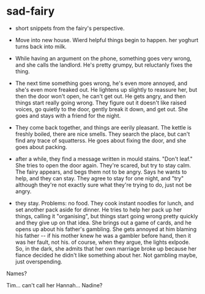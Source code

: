 # sad-fairy


- short snippets from the fairy's perspective. 

- Move into new house. Wierd helpful things begin to happen. her yoghurt turns back into milk. 

- While having an argument on the phone, something goes very wrong, and she calls the landlord. He's pretty grumpy, but reluctanly fixes the thing. 

- The next time something goes wrong, he's even more annoyed, and she's even more freaked out. He lightens up slightly to reassure her, but then the door won't open, he can't get out. He gets angry, and then things start really going wrong. They figure out it doesn't like raised voices, go quietly to the door, gently break it down, and get out. She goes and stays with a friend for the night. 

- They come back together, and things are eerily pleasant. The kettle is freshly boiled, there are nice smells. They search the place, but can't find any trace of squatterss. He goes about fixing the door, and she goes about packing. 

- after a while, they find a message written in mould stains. "Don't leaf." She tries to open the door again. They're scared, but try to stay calm. The fairy appears, and begs them not to be angry. Says he wants to help, and they can stay. They agree to stay for one night, and "try" although they're not exactly sure what they're trying to do, just not be angry. 

- they stay. Problems: no food. They cook instant noodles for lunch, and set another pack aside for dinner. He tries to help her pack up her things, calling it "organising", but things start going wrong pretty quickly and they give up on that idea. She brings out a game of cards, and he opens up about his father's gambling. She gets annoyed at him blaming his father -- if his mother knew he was a gambler before hand, then it was her fault, not his. of course, when they argue, the lights exlpode. So, in the dark, she admits that her own marriage broke up because her fiance decided he didn't like something about her. Not gambling maybe, just overspending. 

Names?

Tim... can't call her Hannah... Nadine?

